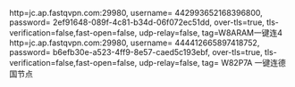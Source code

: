 
http=jc.ap.fastqvpn.com:29980, username= 442993652168396800, password= 2ef91648-089f-4c81-b34d-06f072ec51dd, over-tls=true, tls-verification=false,fast-open=false, udp-relay=false, tag=W8ARAM一键连4
http=jc.ap.fastqvpn.com:29980, username= 444412665897418752, password= b6efb30e-a523-4ff9-8e57-caed5c193ebf, over-tls=true, tls-verification=false,fast-open=false, udp-relay=false, tag= W82P7A 一键连德国节点
